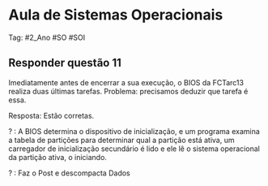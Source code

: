 # Aula de Sistemas Operacionais

Tag: #2_Ano #SO #SOI

## Responder questão 11

Imediatamente antes de encerrar a sua execução, o BIOS da FCTarc13 realiza duas últimas tarefas. Problema: precisamos deduzir que tarefa é essa.

Resposta: Estão corretas.

? : A BIOS determina o dispositivo de inicialização, e um programa examina a tabela de partições para determinar qual a partição está ativa, um carregador de inicialização secundário é lido e ele lê o sistema operacional da partição ativa, o iniciando.

? : Faz o Post e descompacta Dados

